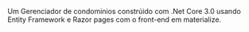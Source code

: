 Um Gerenciador de condominios constrúido com .Net Core 3.0 usando Entity Framework e Razor pages com o front-end em materialize. 

